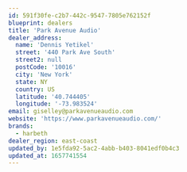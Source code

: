 ```yaml
---
id: 591f30fe-c2b7-442c-9547-7805e762152f
blueprint: dealers
title: 'Park Avenue Audio'
dealer_address:
  name: 'Dennis Yetikel'
  street: '440 Park Ave South'
  street2: null
  postCode: '10016'
  city: 'New York'
  state: NY
  country: US
  latitude: '40.744405'
  longitude: '-73.983524'
email: giselley@parkavenueaudio.com
website: 'https://www.parkavenueaudio.com/'
brands:
  - harbeth
dealer_region: east-coast
updated_by: 1e5fda92-5ac2-4abb-b403-8041edf0b4c3
updated_at: 1657741554
---
```

